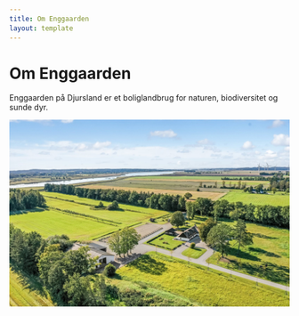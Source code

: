 ```yaml
---
title: Om Enggaarden
layout: template
---
```


# Om Enggaarden

Enggaarden på Djursland er et boliglandbrug for naturen, biodiversitet og sunde dyr.

![Enggaarden](IMG_3376.jpeg)